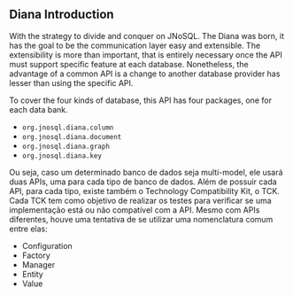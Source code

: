 ## Diana Introduction

With the strategy to divide and conquer on JNoSQL. The Diana was born, it has the goal to be the communication layer easy and extensible. The extensibility is more than important, that is entirely necessary once the API must support specific feature at each database. Nonetheless, the advantage of a common API is a change to another database provider has lesser than using the specific API.

To cover the four kinds of database, this API has four packages, one for each data bank.

* `org.jnosql.diana.column`
* `org.jnosql.diana.document`
* `org.jnosql.diana.graph`
* `org.jnosql.diana.key`

Ou seja, caso um determinado banco de dados seja multi-model, ele usará duas APIs, uma para cada tipo de banco de dados. Além de possuir cada API, para cada tipo, existe também o Technology Compatibility Kit, o TCK. Cada TCK tem como objetivo de realizar os testes para verificar se uma implementação está ou não compatível com a API. Mesmo com APIs diferentes, houve uma tentativa de se utilizar uma nomenclatura comum entre elas:

* Configuration
* Factory
* Manager
* Entity
* Value



